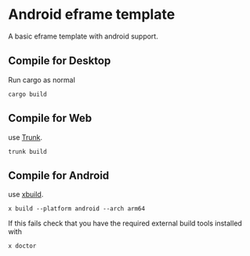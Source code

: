 # Android eframe template
A basic eframe template with android support.

## Compile for Desktop
Run cargo as normal
```
cargo build
```

## Compile for Web
use [Trunk](https://trunkrs.dev/#install).
```
trunk build
```

## Compile for Android
use [xbuild](https://github.com/rust-mobile/xbuild).
```
x build --platform android --arch arm64
```

If this fails check that you have the required external build tools installed with
```
x doctor
```
